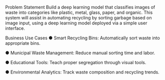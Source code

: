Problem Statement 
Build a deep learning model that classifies images of waste into categories like plastic, metal, glass, paper, and organic. 
This system will assist in automating recycling by sorting garbage based on image input, using a deep learning model deployed via a simple user interface.


Business Use Cases
●	Smart Recycling Bins: Automatically sort waste into appropriate bins.

●	Municipal Waste Management: Reduce manual sorting time and labor.

●	Educational Tools: Teach proper segregation through visual tools.

●	Environmental Analytics: Track waste composition and recycling trends.
